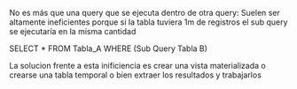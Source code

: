 No es más que una query que se ejecuta dentro de otra query:
Suelen ser altamente ineficientes porque si la tabla tuviera 1m de registros
el sub query se ejecutaría en la misma cantidad

SELECT * FROM Tabla_A WHERE (Sub Query Tabla B)

La solucion frente a esta inificiencia es crear una vista materializada o crearse una tabla temporal o bien extraer los resultados y trabajarlos